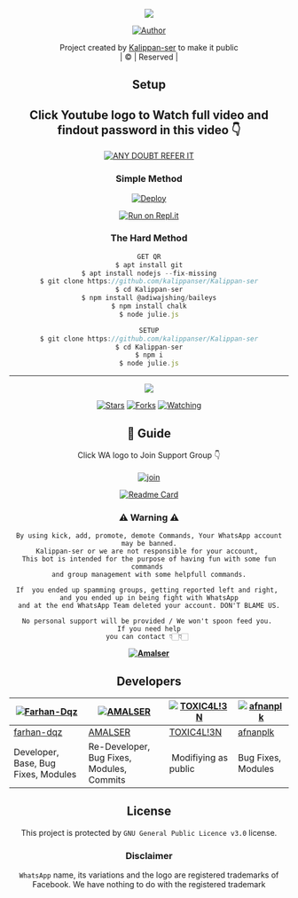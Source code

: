 <div align="center">

 </a>
</p>
<div align="center">
  <p align="center">
<img src=https://i.imgur.com/w89FHm7.jpeg>
</p>
  <p align="center">
<a href="https://github.com/cyberchekuthan"><img title="Author" src="https://img.shields.io/badge/Author-Midhunser-cyberchekuthan/Amalser_v2?color=blue&style=for-the-badge&logo=whatsapp"></a>
</p>
</div>
<p align="center">
Project created by <a href="https://github.com/kalippanser">Kalippan-ser</a> to make it public
    <br>
       | © |
        Reserved |
    <br> 
</p>

## Setup
<div align="center"> 


## Click Youtube logo to Watch full video and findout password in this video 👇

 [![ANY DOUBT REFER IT](https://www.linkpicture.com/q/YouTube-Logo-700x394.png)](https://youtu.be/5MKycJxmA4c)


  ### Simple Method
  
[![Deploy](https://www.herokucdn.com/deploy/button.svg)](https://heroku.com/deploy?template=https://github.com/Amal-ser/Amalser.git)



  
[![Run on Repl.it](https://repl.it/badge/github/quiec/whatsAlfa)](https://replit.com/@kalippan-ser/Kalippan-ser)
  
### The Hard Method
```js
GET QR
$ apt install git
$ apt install nodejs --fix-missing
$ git clone https://github.com/kalippanser/Kalippan-ser
$ cd Kalippan-ser
$ npm install @adiwajshing/baileys
$ npm install chalk
$ node julie.js
```
      
```js
SETUP
$ git clone https://github.com/kalippanser/Kalippan-ser
$ cd Kalippan-ser
$ npm i
$ node julie.js
```

----

  <p align="center">
  <a href="httsp://github.com/kalippanser/Kalippan-ser">
    
<a href="https://github.com/kalippanser/followers">
<img src="https://img.shields.io/github/repo-size/cyberchekuthan/Amalser_v2?color=green&label=Repo%20total%20size&style=plastic">
<p align="center">
<a href="https://github.com/kalippanser/followers"
<img title="Followers" src="https://img.shields.io/github/followers/kalippanser?color=blue&style=flat-square"></a>
<a href="https://github.com/kalippanser/Kalippan-ser/stargazers/"><img title="Stars" src="https://img.shields.io/github/stars/kalippanser/Kalippan-ser?color=blue&style=flat-square"></a>
<a href="https://github.com/kalippanser/Kalippan-ser/network/members"><img title="Forks" src="https://img.shields.io/github/forks/kalippanser/Kalippan-ser?color=blue&style=flat-square"></a>
<a href="https://github.com/kalippanser/Kalippan-ser/watchers"><img title="Watching" src="https://img.shields.io/github/watchers/kalippanser/Kalippan-ser?label=Watchers&color=blue&style=flat-square"></a>
</p>

## 📢 Guide
Click WA logo to Join Support Group 👇
    <br>
<br>
  [![join](https://github.com/Alien-alfa/PublicBot/blob/main/wlogo.svg.png)](https://chat.whatsapp.com/CbRlEux876XFsWQfIlOKty)
  <div align="center">
       
  [![Readme Card](https://github-readme-stats.vercel.app/api/pin/?username=kalippanser&repo=Kalippan-ser&theme=nightowl)](https://github.com/Amal-ser/Amalser.git)
  </div>
    
### ⚠ Warning ⚠

```
By using kick, add, promote, demote Commands, Your WhatsApp account may be banned.
Kalippan-ser or we are not responsible for your account, 
This bot is intended for the purpose of having fun with some fun commands 
and group management with some helpfull commands.

If  you ended up spamming groups, getting reported left and right, 
and you ended up in being fight with WhatsApp
and at the end WhatsApp Team deleted your account. DON'T BLAME US.

No personal support will be provided / We won't spoon feed you. 
If you need help
you can contact 👇🏻👇🏻 
```
**[![Amalser](https://www.linkpicture.com/q/WHTSPP-LOGO.png)](http://wa.me/918281370025?text=Can%20you%20help%20bro)**

## Developers
  <div align="center">
    
  [![Farhan-Dqz](https://github.com/farhan-dqz.png?size=100)](https://github.com/farhan-dqz) | [![AMALSER](https://github.com/Amal-ser.png?size=100)](https://github.com/Amal-ser) |  [![TOXIC4L!3N](https://github.com/Alien-alfa.png?size=100)](https://github.com/AI-VIKI) | [![afnanplk](https://github.com/afnanplk.png?size=100)](https://github.com/afnanplk) 
----|----|----|----
[farhan-dqz](https://github.com/farhan-dqz) | [AMALSER](https://github.com/Amal-ser) | [TOXIC4L!3N](https://github.com/AI-VIKI) | [afnanplk](https://github.com/afnanplk) 
Developer, Base, Bug Fixes, Modules| Re-Developer, Bug Fixes, Modules, Commits |  Modifiying  as   public | Bug Fixes, Modules 
  </div>
    


## License
This project is protected by `GNU General Public Licence v3.0` license.

### Disclaimer
`WhatsApp` name, its variations and the logo are registered trademarks of Facebook. We have nothing to do with the registered trademark
